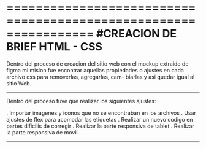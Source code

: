 ================================================================
                 #CREACION DE BRIEF HTML - CSS
================================================================

Dentro del proceso de creacion del sitio web con el mockup
extraido de figma mi mision fue encontrar aquellas propiedades
o ajustes en cada archivo css para removerlas, agregarlas, cam-
biarlas y asi quedar igual al sitio Web.

---------------------------------------------------------------

Dentro del proceso tuve que realizar los siguientes ajustes:

. Importar imagenes y iconos que no se encontraban en los archivos
. Usar ajustes de flex para acomodar las etiquetas
. Realizar un nuevo codigo en partes dificilis de corregir
. Realizar la parte responsiva de tablet
. Realizar la parte responsiva de movil

---------------------------------------------------------------